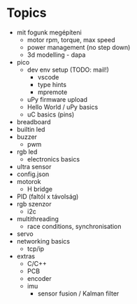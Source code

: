 # Topics

 - mit fogunk megépíteni
   - motor rpm, torque, max speed
   - power management (no step down)
   - 3d modelling - dapa
 - pico
   - dev env setup (TODO: mail!)
     - vscode
     - type hints
     - mpremote
   - uPy firmware upload
   - Hello World / uPy basics
   - uC basics (pins)
 - breadboard
 - builtin led
 - buzzer
   - pwm
 - rgb led
   - electronics basics
 - ultra sensor
 - config.json
 - motorok
   - H bridge
 - PID (faltól x távolság)
 - rgb szenzor
   - i2c
 - multithreading
   - race conditions, synchronisation
 - servo
 - networking basics
   - tcp/ip
 - extras
   - C/C++
   - PCB
   - encoder
   - imu
     - sensor fusion / Kalman filter
